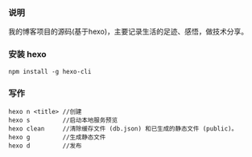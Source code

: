 ### 说明
我的博客项目的源码(基于hexo)，主要记录生活的足迹、感悟，做技术分享。

### 安装 hexo
```
npm install -g hexo-cli
```
### 写作
```
hexo n <title> //创建
hexo s         //启动本地服务预览
hexo clean     //清除缓存文件 (db.json) 和已生成的静态文件 (public)。
hexo g         //生成静态文件
hexo d         //发布
```
